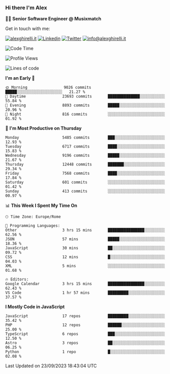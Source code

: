 ### Hi there I'm Alex

👨‍💻 __Senior Software Engineer @ Musixmatch__

Get in touch with me:

[![alexghirelli.it](https://img.shields.io/static/v1?label=1gh.dev&message=%20&color=red&logo=&style=flat-square&logoColor=white)](https://1gh.dev/)
[![Linkedin](https://img.shields.io/static/v1?label=Linkedin&message=%20&color=blue&logo=Linkedin&style=flat-square&logoColor=white)](https://linkedin.com/in/alexghirelli)
[![Twitter](https://img.shields.io/static/v1?label=Twitter&message=%20&color=blue&logo=Twitter&style=flat-square&logoColor=white)](https://twitter.com/alexGhirelli)
[![info@alexghirelli.it](https://img.shields.io/static/v1?label=info@alexghirelli.it&message=%20&color=red&logo=gmail&style=flat-square&logoColor=white)](mailto:info@alexghirelli.it)

<!--START_SECTION:waka-->
![Code Time](http://img.shields.io/badge/Code%20Time-7%2C569%20hrs%2032%20mins-blue)

![Profile Views](http://img.shields.io/badge/Profile%20Views-0-blue)

![Lines of code](https://img.shields.io/badge/From%20Hello%20World%20I%27ve%20Written-113.1%20million%20lines%20of%20code-blue)

**I'm an Early 🐤** 

```text
🌞 Morning                9026 commits        █████░░░░░░░░░░░░░░░░░░░░   21.27 % 
🌆 Daytime                23693 commits       ██████████████░░░░░░░░░░░   55.84 % 
🌃 Evening                8893 commits        █████░░░░░░░░░░░░░░░░░░░░   20.96 % 
🌙 Night                  816 commits         ░░░░░░░░░░░░░░░░░░░░░░░░░   01.92 % 
```
📅 **I'm Most Productive on Thursday** 

```text
Monday                   5485 commits        ███░░░░░░░░░░░░░░░░░░░░░░   12.93 % 
Tuesday                  6717 commits        ████░░░░░░░░░░░░░░░░░░░░░   15.83 % 
Wednesday                9196 commits        █████░░░░░░░░░░░░░░░░░░░░   21.67 % 
Thursday                 12448 commits       ███████░░░░░░░░░░░░░░░░░░   29.34 % 
Friday                   7568 commits        ████░░░░░░░░░░░░░░░░░░░░░   17.84 % 
Saturday                 601 commits         ░░░░░░░░░░░░░░░░░░░░░░░░░   01.42 % 
Sunday                   413 commits         ░░░░░░░░░░░░░░░░░░░░░░░░░   00.97 % 
```


📊 **This Week I Spent My Time On** 

```text
🕑︎ Time Zone: Europe/Rome

💬 Programming Languages: 
Other                    3 hrs 15 mins       ████████████████░░░░░░░░░   62.56 % 
JSON                     57 mins             █████░░░░░░░░░░░░░░░░░░░░   18.36 % 
JavaScript               30 mins             ██░░░░░░░░░░░░░░░░░░░░░░░   09.72 % 
CSS                      12 mins             █░░░░░░░░░░░░░░░░░░░░░░░░   04.03 % 
XML                      5 mins              ░░░░░░░░░░░░░░░░░░░░░░░░░   01.68 % 

🔥 Editors: 
Google Calendar          3 hrs 15 mins       ████████████████░░░░░░░░░   62.43 % 
VS Code                  1 hr 57 mins        █████████░░░░░░░░░░░░░░░░   37.57 % 
```

**I Mostly Code in JavaScript** 

```text
JavaScript               17 repos            █████████░░░░░░░░░░░░░░░░   35.42 % 
PHP                      12 repos            ██████░░░░░░░░░░░░░░░░░░░   25.00 % 
TypeScript               6 repos             ███░░░░░░░░░░░░░░░░░░░░░░   12.50 % 
Astro                    3 repos             ██░░░░░░░░░░░░░░░░░░░░░░░   06.25 % 
Python                   1 repo              █░░░░░░░░░░░░░░░░░░░░░░░░   02.08 % 
```




 Last Updated on 23/09/2023 18:43:04 UTC
<!--END_SECTION:waka-->
